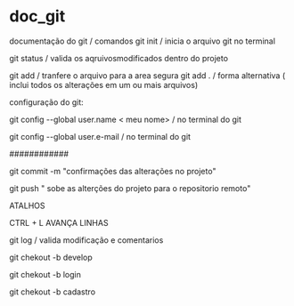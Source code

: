 # doc_git
documentação do git / comandos 
git init / inicia o arquivo git no terminal  

git status / valida os aqruivosmodificados dentro do projeto

git add / tranfere o arquivo para a area segura 
git add . / forma alternativa ( inclui todos os alterações  em um ou mais arquivos) 






configuração do git:

git config --global user.name < meu nome> / no terminal do git



git config --global user.e-mail  <meu e-mail> / no terminal do git 

############

git commit -m "confirmações das alterações no projeto"


git push " sobe as alterções do projeto para o repositorio remoto"






ATALHOS

CTRL + L AVANÇA LINHAS 



git log /  valida modificação e comentarios 


git chekout -b develop 

git chekout -b login 

git chekout -b cadastro



